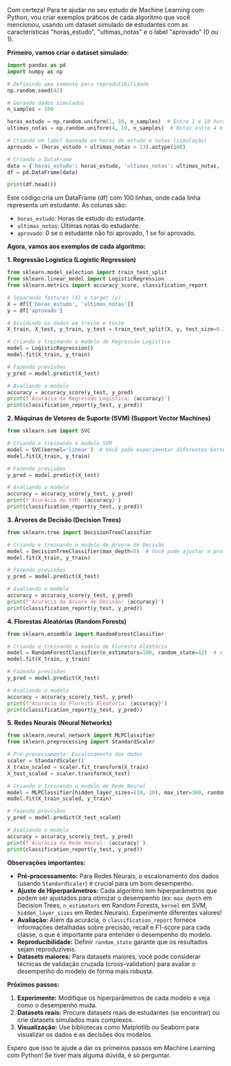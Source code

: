 Com certeza! Para te ajudar no seu estudo de Machine Learning com Python, vou criar exemplos práticos de cada algoritmo que você mencionou, usando um dataset simulado de estudantes com as características "horas_estudo", "ultimas_notas" e o label "aprovado" (0 ou 1).

**Primeiro, vamos criar o dataset simulado:**

```python
import pandas as pd
import numpy as np

# Definindo uma semente para reprodutibilidade
np.random.seed(42)

# Gerando dados simulados
n_samples = 100

horas_estudo = np.random.uniform(1, 10, n_samples)  # Entre 1 e 10 horas
ultimas_notas = np.random.uniform(4, 10, n_samples)  # Notas entre 4 e 10

# Criando um label baseado em horas de estudo e notas (simulação)
aprovado = (horas_estudo + ultimas_notas > 13).astype(int)

# Criando o DataFrame
data = {'horas_estudo': horas_estudo, 'ultimas_notas': ultimas_notas, 'aprovado': aprovado}
df = pd.DataFrame(data)

print(df.head())
```

Este código cria um DataFrame (df) com 100 linhas, onde cada linha representa um estudante. As colunas são:

*   `horas_estudo`: Horas de estudo do estudante.
*   `ultimas_notas`: Últimas notas do estudante.
*   `aprovado`: 0 se o estudante não foi aprovado, 1 se foi aprovado.

**Agora, vamos aos exemplos de cada algoritmo:**

**1. Regressão Logística (Logistic Regression)**

```python
from sklearn.model_selection import train_test_split
from sklearn.linear_model import LogisticRegression
from sklearn.metrics import accuracy_score, classification_report

# Separando features (X) e target (y)
X = df[['horas_estudo', 'ultimas_notas']]
y = df['aprovado']

# Dividindo os dados em treino e teste
X_train, X_test, y_train, y_test = train_test_split(X, y, test_size=0.3, random_state=42)

# Criando e treinando o modelo de Regressão Logística
model = LogisticRegression()
model.fit(X_train, y_train)

# Fazendo previsões
y_pred = model.predict(X_test)

# Avaliando o modelo
accuracy = accuracy_score(y_test, y_pred)
print(f'Acurácia da Regressão Logística: {accuracy}')
print(classification_report(y_test, y_pred))
```

**2. Máquinas de Vetores de Suporte (SVM) (Support Vector Machines)**

```python
from sklearn.svm import SVC

# Criando e treinando o modelo SVM
model = SVC(kernel='linear')  # Você pode experimentar diferentes kernels ('linear', 'rbf', 'poly', etc.)
model.fit(X_train, y_train)

# Fazendo previsões
y_pred = model.predict(X_test)

# Avaliando o modelo
accuracy = accuracy_score(y_test, y_pred)
print(f'Acurácia do SVM: {accuracy}')
print(classification_report(y_test, y_pred))
```

**3. Árvores de Decisão (Decision Trees)**

```python
from sklearn.tree import DecisionTreeClassifier

# Criando e treinando o modelo de Árvore de Decisão
model = DecisionTreeClassifier(max_depth=5)  # Você pode ajustar a profundidade máxima
model.fit(X_train, y_train)

# Fazendo previsões
y_pred = model.predict(X_test)

# Avaliando o modelo
accuracy = accuracy_score(y_test, y_pred)
print(f'Acurácia da Árvore de Decisão: {accuracy}')
print(classification_report(y_test, y_pred))
```

**4. Florestas Aleatórias (Random Forests)**

```python
from sklearn.ensemble import RandomForestClassifier

# Criando e treinando o modelo de Floresta Aleatória
model = RandomForestClassifier(n_estimators=100, random_state=42)  # n_estimators é o número de árvores
model.fit(X_train, y_train)

# Fazendo previsões
y_pred = model.predict(X_test)

# Avaliando o modelo
accuracy = accuracy_score(y_test, y_pred)
print(f'Acurácia da Floresta Aleatória: {accuracy}')
print(classification_report(y_test, y_pred))
```

**5. Redes Neurais (Neural Networks)**

```python
from sklearn.neural_network import MLPClassifier
from sklearn.preprocessing import StandardScaler

# Pré-processamento: Escalonamento dos dados
scaler = StandardScaler()
X_train_scaled = scaler.fit_transform(X_train)
X_test_scaled = scaler.transform(X_test)

# Criando e treinando o modelo de Rede Neural
model = MLPClassifier(hidden_layer_sizes=(10, 10), max_iter=300, random_state=42)  # Ajuste as camadas e iterações
model.fit(X_train_scaled, y_train)

# Fazendo previsões
y_pred = model.predict(X_test_scaled)

# Avaliando o modelo
accuracy = accuracy_score(y_test, y_pred)
print(f'Acurácia da Rede Neural: {accuracy}')
print(classification_report(y_test, y_pred))
```

**Observações importantes:**

*   **Pré-processamento:** Para Redes Neurais, o escalonamento dos dados (usando `StandardScaler`) é crucial para um bom desempenho.
*   **Ajuste de Hiperparâmetros:** Cada algoritmo tem hiperparâmetros que podem ser ajustados para otimizar o desempenho (ex: `max_depth` em Decision Trees, `n_estimators` em Random Forests, `kernel` em SVM, `hidden_layer_sizes` em Redes Neurais). Experimente diferentes valores!
*   **Avaliação:** Além da acurácia, o `classification_report` fornece informações detalhadas sobre precisão, recall e F1-score para cada classe, o que é importante para entender o desempenho do modelo.
*   **Reproducibilidade:** Definir `random_state` garante que os resultados sejam reproduzíveis.
*   **Datasets maiores:** Para datasets maiores, você pode considerar técnicas de validação cruzada (cross-validation) para avaliar o desempenho do modelo de forma mais robusta.

**Próximos passos:**

1.  **Experimente:** Modifique os hiperparâmetros de cada modelo e veja como o desempenho muda.
2.  **Datasets reais:** Procure datasets reais de estudantes (se encontrar) ou crie datasets simulados mais complexos.
3.  **Visualização:** Use bibliotecas como Matplotlib ou Seaborn para visualizar os dados e as decisões dos modelos.

Espero que isso te ajude a dar os primeiros passos em Machine Learning com Python! Se tiver mais alguma dúvida, é só perguntar.